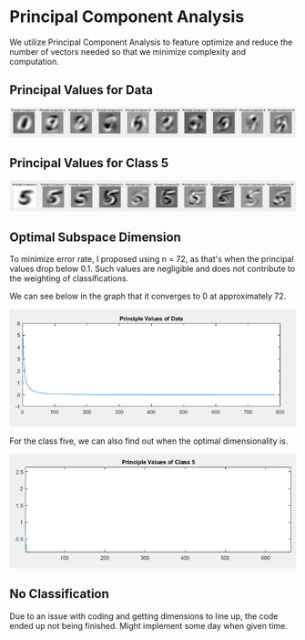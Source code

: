 # Principal Component Analysis
We utilize Principal Component Analysis to feature optimize and reduce the number of vectors needed so that we minimize complexity and computation.

## Principal Values for Data
![PCA Data](./imgs/PCA%20Data.png)

## Principal Values for Class 5
![PCA Five](./imgs/PCA%20Five.png)

## Optimal Subspace Dimension
To minimize error rate, I proposed using n = 72, as that's when the principal values drop below 0.1. Such values are negligible and does not contribute to the weighting of classifications.

We can see below in the graph that it converges to 0 at approximately 72.

![Graph PCA](./imgs/PCA%20Graph.png)

For the class five, we can also find out when the optimal dimensionality is.

![Graph PCA Five](./imgs/PCA%20Graph%20Five.png)

## No Classification
Due to an issue with coding and getting dimensions to line up, the code ended up not being finished. Might implement some day when given time.